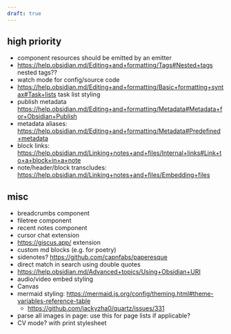```yaml
---
draft: true
---
```


## high priority

- component resources should be emitted by an emitter
- https://help.obsidian.md/Editing+and+formatting/Tags#Nested+tags nested tags??
- watch mode for config/source code
- https://help.obsidian.md/Editing+and+formatting/Basic+formatting+syntax#Task+lists task list styling
- publish metadata https://help.obsidian.md/Editing+and+formatting/Metadata#Metadata+for+Obsidian+Publish
- metadata aliases: https://help.obsidian.md/Editing+and+formatting/Metadata#Predefined+metadata
- block links: https://help.obsidian.md/Linking+notes+and+files/Internal+links#Link+to+a+block+in+a+note
- note/header/block transcludes: https://help.obsidian.md/Linking+notes+and+files/Embedding+files

## misc

- breadcrumbs component
- filetree component
- recent notes component
- cursor chat extension
- https://giscus.app/ extension
- custom md blocks (e.g. for poetry)
- sidenotes? https://github.com/capnfabs/paperesque
- direct match in search using double quotes
- https://help.obsidian.md/Advanced+topics/Using+Obsidian+URI
- audio/video embed styling
- Canvas
- mermaid styling: https://mermaid.js.org/config/theming.html#theme-variables-reference-table
  - https://github.com/jackyzha0/quartz/issues/331
- parse all images in page: use this for page lists if applicable?
- CV mode? with print stylesheet

